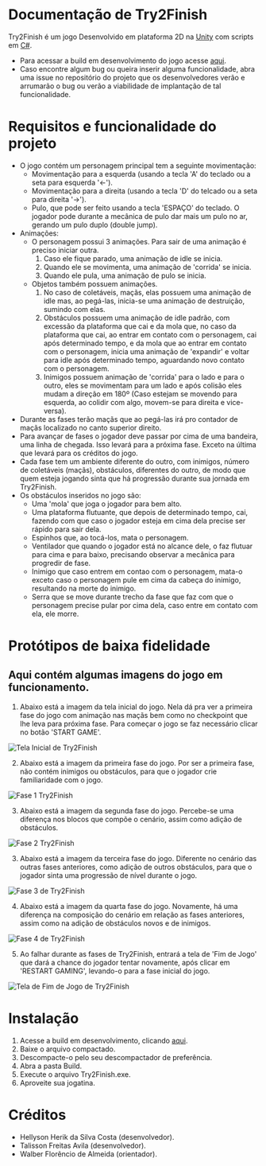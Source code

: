 # Documentação de Try2Finish
Try2Finish é um jogo Desenvolvido em plataforma 2D na [Unity](https://pt.wikipedia.org/wiki/Unity) com scripts em [C#](https://pt.wikipedia.org/wiki/C_Sharp).
- Para acessar a build em desenvolvimento do jogo acesse [aqui](https://github.com/talissonavila/Try2Finish/tree/try2finish_build).
- Caso encontre algum bug ou queira inserir alguma funcionalidade, abra uma issue no repositório do projeto que os desenvolvedores verão e arrumarão o bug ou verão a viabilidade de implantação de tal funcionalidade.

# Requisitos e funcionalidade do projeto
- O jogo contém um personagem principal tem a seguinte movimentação:
    - Movimentação para a esquerda (usando a tecla 'A' do teclado ou a seta para esquerda '←').
    - Movimentação para a direita (usando a tecla 'D' do telcado ou a seta para direita '→').
    - Pulo, que pode ser feito usando a tecla 'ESPAÇO' do teclado. O jogador pode durante a mecânica de pulo dar mais um pulo no ar, gerando um pulo duplo (double jump).
- Animações:
    - O personagem possui 3 animações. Para sair de uma animação é preciso iniciar outra.
        1. Caso ele fique parado, uma animação de idle se inicia.
        2. Quando ele se movimenta, uma animação de 'corrida' se inicia.
        3. Quando ele pula, uma animação de pulo se inicia.
    - Objetos também possuem animações.
        1. No caso de coletáveis, maçãs, elas possuem uma animação de idle mas, ao pegá-las, inicia-se uma animação de destruição, sumindo com elas.
        2. Obstáculos possuem uma animação de idle padrão, com excessão da plataforma que cai e da mola que, no caso da plataforma que cai, ao entrar em contato com o personagem, cai após determinado tempo, e da mola que ao entrar em contato com o personagem, inicia uma animação de 'expandir' e voltar para idle após determinado tempo, aguardando novo contato com o personagem.
        3. Inimigos possuem animação de 'corrida' para o lado e para o outro, eles se movimentam para um lado e após colisão eles mudam a direção em 180º (Caso estejam se movendo para esquerda, ao colidir com algo, movem-se para direita e vice-versa).
- Durante as fases terão maçãs que ao pegá-las irá pro contador de maçãs localizado no canto superior direito.
- Para avançar de fases o jogador deve passar por cima de uma bandeira, uma linha de chegada. Isso levará para a próxima fase. Exceto na última que levará para os créditos do jogo.
- Cada fase tem um ambiente diferente do outro, com inimigos, número de coletáveis (maçãs), obstáculos, diferentes do outro, de modo que quem esteja jogando sinta que há progressão durante sua jornada em Try2Finish.
- Os obstáculos inseridos no jogo são: 
    - Uma 'mola' que joga o jogador para bem alto.
    - Uma plataforma flutuante, que depois de determinado tempo, cai, fazendo com que caso o jogador esteja em cima dela precise ser rápido para sair dela.
    - Espinhos que, ao tocá-los, mata o personagem.
    - Ventilador que quando o jogador está no alcance dele, o faz flutuar para cima e para baixo, precisando observar a mecânica para progredir de fase.
    - Inimigo que caso entrem em contao com o personagem, mata-o exceto caso o personagem pule em cima da cabeça do inimigo, resultando na morte do inimigo.
    - Serra que se move durante trecho da fase que faz com que o personagem precise pular por cima dela, caso entre em contato com ela, ele morre.

# Protótipos de baixa fidelidade
## **Aqui contém algumas imagens do jogo em funcionamento.**
1. Abaixo está a imagem da tela inicial do jogo. Nela dá pra ver a primeira fase do jogo com animação nas maçãs bem como no checkpoint que lhe leva para próxima fase. Para começar o jogo se faz necessário clicar no botão 'START GAME'.

![Tela Inicial de Try2Finish]([https://github.com/talissonavila/Try2Finish/blob/try2finish_build/images/newgame.png](https://github.com/talissonavila/Try2Finish/blob/main/images/newgame.png))

2. Abaixo está a imagem da primeira fase do jogo. Por ser a primeira fase, não contém inimigos ou obstáculos, para que o jogador crie familiaridade com o jogo.

![Fase 1 Try2Finish]([https://github.com/talissonavila/Try2Finish/blob/try2finish_build/images/phase1.png](https://github.com/talissonavila/Try2Finish/blob/main/images/phase1.png))

3. Abaixo está a imagem da segunda fase do jogo. Percebe-se uma diferença nos blocos que compõe o cenário, assim como adição de obstáculos.

![Fase 2 Try2Finish]([https://github.com/talissonavila/Try2Finish/blob/try2finish_build/images/phase2.png](https://github.com/talissonavila/Try2Finish/blob/main/images/phase2.png))

3. Abaixo está a imagem da terceira fase do jogo. Diferente no cenário das outras fases anteriores, como adição de outros obstáculos, para que o jogador sinta uma progressão de nível durante o jogo.

![Fase 3 de Try2Finish]([https://github.com/talissonavila/Try2Finish/blob/try2finish_build/images/phase3.png](https://github.com/talissonavila/Try2Finish/blob/main/images/phase3.png))

4. Abaixo está a imagem da quarta fase do jogo. Novamente, há uma diferença na composição do cenário em relação as fases anteriores, assim como na adição de obstáculos novos e de inimigos.

![Fase 4 de Try2Finish]([https://github.com/talissonavila/Try2Finish/blob/try2finish_build/images/phase4.png](https://github.com/talissonavila/Try2Finish/blob/main/images/phase4.png))

5. Ao falhar durante as fases de Try2Finish, entrará a tela de 'Fim de Jogo' que dará a chance do jogador tentar novamente, após clicar em 'RESTART GAMING', levando-o para a fase inicial do jogo.

![Tela de Fim de Jogo de Try2Finish]([https://github.com/talissonavila/Try2Finish/blob/try2finish_build/images/gameover.png](https://github.com/talissonavila/Try2Finish/blob/main/images/gameover.png))

# Instalação
1. Acesse a build em desenvolvimento, clicando [aqui](https://github.com/talissonavila/Try2Finish/tree/try2finish_build).
2. Baixe o arquivo compactado.
3. Descompacte-o pelo seu descompactador de preferência.
4. Abra a pasta Build.
5. Execute o arquivo Try2Finish.exe.
6. Aproveite sua jogatina.

# Créditos
- Hellyson Herik da Silva Costa (desenvolvedor).
- Talisson Freitas Avila (desenvolvedor).
- Walber Florêncio de Almeida (orientador).
